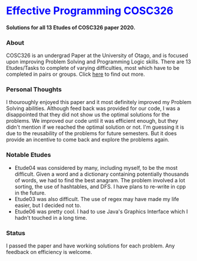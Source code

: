 # <span style="color:blue">Effective Programming COSC326</span>
#### Solutions for all 13 Etudes of COSC326 paper 2020.
### About
COSC326 is an undergrad Paper at the University of Otago, and is focused upon improving Problem Solving 
and Programming Logic skills. There are 13 Etudes/Tasks to complete of varying difficulties, most which 
have to be completed in pairs or groups.
Click [here](https://www.otago.ac.nz/courses/papers/index.html?papercode=COSC326#2020) to find out more.
### Personal Thoughts
I thouroughly enjoyed this paper and it most definitely improved my Problem Solving abilities.
Although feed back was provided for our code, I was a disappointed that they did not show us the optimal 
solutions for the problems. We improved our code until it was efficient enough, but they didn't mention if
we reached the optimal solution or not. I'm guessing it is due to the reusability of the problems for
future semesters. But it does provide an incentive to come back and explore the problems again.
### Notable Etudes
* Etude04 was considered by many, including myself, to be the most difficult. 
Given a word and a dictionary containing potentially thousands of words, we had to find the best anagram.
The problem involved a lot sorting, the use of hashtables, and DFS. I have plans to re-write in cpp
in the future.
* Etude03 was also difficult. The use of regex may have made my life easier, but I decided not to.
* Etude06 was pretty cool. I had to use Java's Graphics Interface which I hadn't touched in a long time.
### Status
I passed the paper and have working solutions for each problem. Any feedback on efficiency is welcome.
